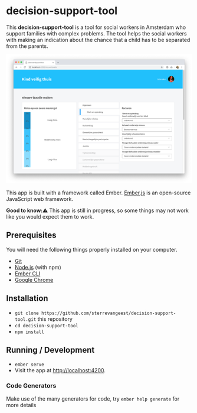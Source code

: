 # decision-support-tool

This **decision-support-tool** is a tool for social workers in Amsterdam who support families with complex problems. The tool helps the social workers with making an indication about the chance that a child has to be separated from the parents.

![screencapture of the application](screencapture.png)

This app is built with a framework called Ember. [Ember.js](https://www.emberjs.com/) is an open-source JavaScript web framework.

**Good to know::warning:** This app is still in progress, so some things may not work like you would expect them to work.

## Prerequisites

You will need the following things properly installed on your computer.

- [Git](https://git-scm.com/)
- [Node.js](https://nodejs.org/) (with npm)
- [Ember CLI](https://ember-cli.com/)
- [Google Chrome](https://google.com/chrome/)

## Installation

- `git clone https://github.com/sterrevangeest/decision-support-tool.git` this repository
- `cd decision-support-tool`
- `npm install`

## Running / Development

- `ember serve`
- Visit the app at [http://localhost:4200](http://localhost:4200).

### Code Generators

Make use of the many generators for code, try `ember help generate` for more details

